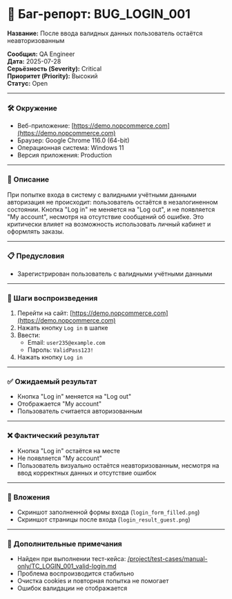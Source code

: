 # 🐞 Баг-репорт: BUG_LOGIN_001
**Название:** После ввода валидных данных пользователь остаётся неавторизованным

**Сообщил:** QA Engineer  
**Дата:** 2025-07-28  
**Серьёзность (Severity):** Critical  
**Приоритет (Priority):** Высокий  
**Статус:** Open  

---

### 🛠 Окружение

- Веб-приложение: [https://demo.nopcommerce.com](https://demo.nopcommerce.com)  
- Браузер: Google Chrome 116.0 (64-bit)  
- Операционная система: Windows 11  
- Версия приложения: Production  

---

### 📝 Описание

При попытке входа в систему с валидными учётными данными авторизация не происходит: пользователь остаётся в незалогиненном состоянии. Кнопка "Log in" не меняется на "Log out", и не появляется "My account", несмотря на отсутствие сообщений об ошибке. Это критически влияет на возможность использовать личный кабинет и оформлять заказы.

---

### 📋 Предусловия

- Зарегистрирован пользователь с валидными учётными данными

---

### 🔁 Шаги воспроизведения

1. Перейти на сайт: [https://demo.nopcommerce.com](https://demo.nopcommerce.com)  
2. Нажать кнопку `Log in` в шапке  
3. Ввести:
   - Email: `user235@example.com`  
   - Пароль: `ValidPass123!`  
4. Нажать кнопку `Log in`  

---

### ✅ Ожидаемый результат

- Кнопка "Log in" меняется на "Log out"  
- Отображается "My account"  
- Пользователь считается авторизованным

---

### ❌ Фактический результат

- Кнопка "Log in" остаётся на месте  
- Не появляется "My account"  
- Пользователь визуально остаётся неавторизованным, несмотря на ввод корректных данных и отсутствие ошибок

---

### 📎 Вложения

- Скриншот заполненной формы входа (`login_form_filled.png`)  
- Скриншот страницы после входа (`login_result_guest.png`)  

---

### 💬 Дополнительные примечания

- Найден при выполнении тест-кейса: [/project/test-cases/manual-only/TC_LOGIN_001_valid-login.md](/project/test-cases/manual-only/TC_LOGIN_001_valid-login.md)  
- Проблема воспроизводится стабильно  
- Очистка cookies и повторная попытка не помогает  
- Ошибок валидации не отображается  
